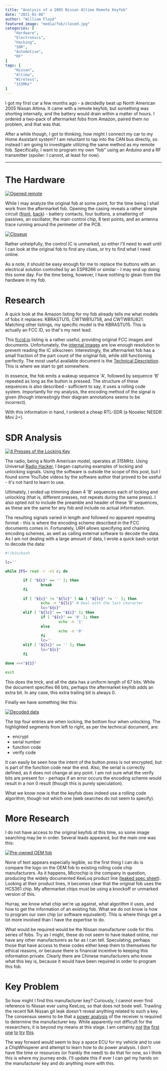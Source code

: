 ```yaml
---
title: "Analysis of a 2005 Nissan Altima Remote Keyfob"
date: "2021-01-08"
author: "William Floyd"
featured_image: "media/fob/closed.jpg"
categories: [
    "Hardware",
    "Electronics",
    "Hacking",
    "SDR",
    "Automotive",
    "RF"
]
tags: [
    "Nissan",
    "Altima",
    "Wireless",
    "315MHz"
]
---
```


I got my first car a few months ago - a decidedly beat up North American 2005 Nissan Altima.
It came with a remote keyfob, but something was shorting internally, and the battery would drain within a matter of hours.
I ordered a two-pack of aftermarket fobs from Amazon, paired them no problem, and that was that.

After a while though, I got to thinking, how might I connect my car to my Home Assistant system?
I am reluctant to tap into the CAN bus directly, so instead I am going to investigate utilizing the same method as my remote fob. Specifically, I want to program my own "fob" using an Arduino and a RF transmitter (spoiler: I cannot, at least for now).

***

# The Hardware

[![Opened remote](media/fob/opened.jpg)](media/src/fob/opened.jpg)

While I may analyze the original fob at some point, for the time being I shall work from the aftermarket fob.
Opening the casing reveals a rather simple circuit ([front](media/fob/pcb_front.jpg), [back](media/fob/pcb_back.jpg)) - battery contacts, four buttons, a smattering of passives, an oscillator, the main control chip, 8 test points, and an antenna trace running around the perimeter of the PCB.

[![Closeup](media/fob/closeup.jpg)](media/src/fob/closeup.jpg)

Rather unhelpfully, the control IC is unmarked, so either I'll need to wait until I can look at the original fob to find any clues, or try to find what I need online.

As a note, it should be easy enough for me to replace the buttons with an electrical solution controlled by an ESP8266 or similar - I may end up doing this some day.
For the time being, however, I have nothing to glean from the hardware in my fob.

# Research

A quick look at the Amazon listing for my fob already tells me what models of fobs it replaces: KBRASTU15, CWTWB1U758, and CWTWB1U821.
Matching other listings, my specific model is the KBRASTU15.
This is actually an FCC ID, so that's my next lead.

This [fccid.io](https://fccid.io/KBRASTU15) listing is a rather useful, providing original FCC images and documents.
Unfortunately, the [internal images](https://fccid.io/KBRASTU15/Internal-Photos/Internal-Photos-140601.pdf) are low enough resolution to prevent reading the IC silkscreen.
Interestingly, the aftermarket fob has a small fraction of the part count of the original fob, while still functioning perfectly.
The most useful available document is the [Technical Description](https://fccid.io/KBRASTU15/Operational-Description/Technical-Description-139545.pdf).
This is where we start to get somewhere.

In essence, the fob emits a wakeup sequence 'A', followed by sequence 'B' repeated as long as the button is pressed.
The structure of these sequences is also described - sufficient to say, it uses a rolling code system.
Importantly for my analysis, the encoding method of the signal is given (though interestingly their diagram annotations seems to be incorrect).

With this information in hand, I ordered a cheap RTL-SDR (a Nooelec NESDR Mini 2+).

# SDR Analysis

[![4 Presses of the Locking Key](media/4_locks.png)](media/4_locks.png)

The radio, being a North American model, operates at 315MHz.
Using Universal [Radio Hacker](https://github.com/jopohl/urh), I began capturing examples of locking and unlocking signals.
Using the software is outside the scope of this post, but I found some YouTube videos by the software author that proved to be useful - it's not hard to learn to use.

Ultimately, I ended up trimming down 4 'B' sequences each of locking and unlocking (that is, different presses, not repeats during the same press).
I also opted not to include the preamble and header of these 'B' sequences, as these are the same for any fob and include no actual information.

The resulting signals varied in length and followed no apparent repeating format - this is where the encoding scheme described in the FCC documents comes in.
Fortunately, URH allows specifying and chaining encoding schemes, as well as calling external software to decode the data.
As I am not dealing with a large amount of data, I wrote a quick bash script to decode the data:

```bash
#!/bin/bash

lc=''

while IFS= read -r -n1 c; do

        if [ "${c}" == '' ]; then
                break
        fi

        if [ "${c}" != "${lc}" ] && [ "${lc}" != '' ]; then
                echo -n "${lc}" # Deal with the last character
                lc="${c}"
        elif [ "${lc}" == "${c}" ]; then
                if [ "${c}" == '0' ]; then
                        echo -n '1'
                else
                        echo -n '0'
                fi
                lc=''
        elif [ "${lc}" == '' ]; then
                lc="${c}"
        fi

done <<<"${1}"

exit

```

This does the trick, and all the data has a uniform length of 67 bits.
While the document specifies 66 bits, perhaps the aftermarket keyfob adds an extra bit.
In any case, this extra trailing bit is always 0.

Finally we have something like this:

[![Decoded data](media/decoded.png)](media/decoded.png)

The top four entries are when locking, the bottom four when unlocking.
The highlighted segments from left to right, as per the technical document, are:
* encrypt
* serial number
* function code
* verify code

It can easily be seen how the intent of the button press is not encrypted, but is part of the function code near the end.
Also, the serial is correctly defined, as it does not change at any point.
I am not sure what the verify bits are present for - perhaps if an error occurs the encoding scheme would result in a non 0 result (though this is purely speculation).

What we know now is that the keyfob does indeed use a rolling code algorithm, though not which one (web searches do not seem to specify).

# More Research

I do not have access to the original keyfob at this time, so some image searching may be in order.
Several leads appeared, but the main one was this:
<!-- [![Different model fob with same compatibility](media/research/alt_1.jpg)](media/research/alt_1.jpg) -->
[![Pre-owned OEM fob](media/research/alt_2.jpg)](media/research/alt_2.jpg)
<!-- [![Similar model to mine](media/research/alt_3.jpg)](media/research/alt_3.jpg) -->

None of text appears especially legible, so the first thing I can do is compare the logo on the OEM fob to existing rolling code chip manufacturers.
As it happens, Microchip is the company in question, producing the widely documented KeeLoq product line ([leaked spec sheet](http://keeloq.narod.ru/decryption.pdf)).
Looking at their product lines, it becomes clear that the original fob uses the HCS361 chip.
My aftermarket chips must be using a knockoff or unmarked version of this.

Hurray, we know what chip we're up against, what algorithm it uses, and how to get the information of an existing fob.
What we do not know is how to program our own chip (or software equivalent).
This is where things get a lot more involved than I have the expertise to do.

What would be required would be the Nissan manufacturer code for this series of fobs.
Try as I might, these do not seem to have leaked online, nor have any other manufacturers as far as I can tell.
Speculating, perhaps those that have access to these codes either keep them to themselves for ethical reasons, or because there is financial incentive to keeping this information private.
Clearly there are Chinese manufacturers who know what this key is, because it would have been required in order to program this fob.

# Key Problem

So how might I find this manufacturer key?
Curiously, I cannot even find reference to Nissan ever using KeeLoq, so that does not bode well.
Trawling the recent NA Nissan git leak doesn't reveal anything related to such a key.
The consensus seems to be that a [power analysis](https://sci-hub.scihubtw.tw/https://link.springer.com/chapter/10.1007/978-3-642-02384-2_25) of the receiver is required to determine the manufacturer key.
While apparently not difficult for the researchers, it is beyond my means at this stage.
I am certainly [not](https://crypto.stackexchange.com/questions/61297/getting-a-keeloq-manufacturer-key) [the](https://reverseengineering.stackexchange.com/questions/11988/question-about-keeloq-a-car-remote-control-standard) [first](https://www.eevblog.com/forum/microcontrollers/microchip-keeloq-classic-new-firmware-for-garage-door-receiver-new-fobs/) [one](https://forum.newae.com/t/finding-the-samples-with-leaking-bits/1919) [to](https://advancedpersistentjest.com/2020/06/13/side-channel-analysis-of-keeloq/) [try](https://github.com/marc-invalid/chipwhisperer-marc/blob/master/doc/marc/keeloq/examples_hcs301/examples_hcs301.md) [this](https://lerner98.medium.com/car-key-hacking-not-really-b60873cd18a).

The way forward would seem to buy a space ECU for my vehicle and to use a ChipWhisperer and attempt to learn how to do power analysis.
I don't have the time or resources (or frankly the need) to do that for now, so I think this is where my journey ends.
I'll update this if ever I can get my hands on the manufacturer key and do anything more with this.